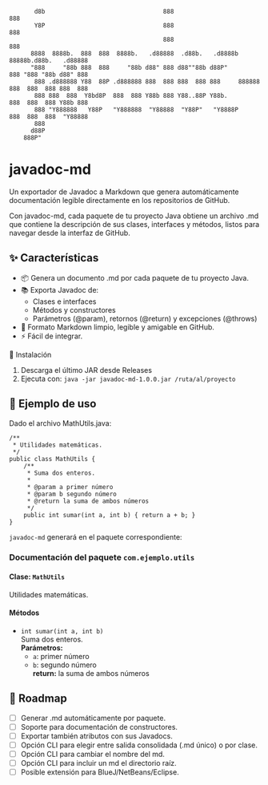 ```                                                                                                                                                                    
       d8b                                 888                                            888 
       Y8P                                 888                                            888 
                                           888                                            888 
      8888  8888b.  888  888  8888b.   .d88888  .d88b.   .d8888b       88888b.d88b.   .d88888 
      "888     "88b 888  888     "88b d88" 888 d88""88b d88P"          888 "888 "88b d88" 888 
       888 .d888888 Y88  88P .d888888 888  888 888  888 888     888888 888  888  888 888  888 
       888 888  888  Y8bd8P  888  888 Y88b 888 Y88..88P Y88b.          888  888  888 Y88b 888 
       888 "Y888888   Y88P   "Y888888  "Y88888  "Y88P"   "Y8888P       888  888  888  "Y88888 
       888                                                                                    
      d88P                                                                                    
    888P"                                                                                     
```

# javadoc-md
Un exportador de Javadoc a Markdown que genera automáticamente documentación legible directamente en los repositorios de GitHub.

Con javadoc-md, cada paquete de tu proyecto Java obtiene un archivo .md que contiene la descripción de sus clases, interfaces y métodos, listos para navegar desde la interfaz de GitHub.

## ✨ Características

  * 📦 Genera un documento .md por cada paquete de tu proyecto Java.
  * 📚 Exporta Javadoc de:
      * Clases e interfaces
      * Métodos y constructores
      * Parámetros (@param), retornos (@return) y excepciones (@throws)
  * 📝 Formato Markdown limpio, legible y amigable en GitHub.
  * ⚡ Fácil de integrar.

🚀 Instalación

1. Descarga el último JAR desde Releases
1. Ejecuta con: `java -jar javadoc-md-1.0.0.jar /ruta/al/proyecto`

## 📖 Ejemplo de uso
Dado el archivo MathUtils.java:

    /**
     * Utilidades matemáticas.
     */
    public class MathUtils {
        /**
         * Suma dos enteros.
         *
         * @param a primer número
         * @param b segundo número
         * @return la suma de ambos números
         */
        public int sumar(int a, int b) { return a + b; }
    }

`javadoc-md` generará en el paquete correspondiente:

### Documentación del paquete `com.ejemplo.utils`

#### Clase: `MathUtils`
Utilidades matemáticas.

#### Métodos
- `int sumar(int a, int b)`  
  Suma dos enteros.  
  **Parámetros:**  
  - `a`: primer número  
  - `b`: segundo número  
  **return:** la suma de ambos números  

## 🧭 Roadmap
  * [ ] Generar .md automáticamente por paquete.
  * [ ] Soporte para documentación de constructores.
  * [ ] Exportar también atributos con sus Javadocs.
  * [ ] Opción CLI para elegir entre salida consolidada (.md único) o por clase.
  * [ ] Opción CLI para cambiar el nombre del md.
  * [ ] Opción CLI para incluir un md el directorio raíz.
  * [ ] Posible extensión para BlueJ/NetBeans/Eclipse.